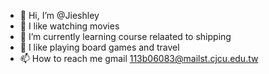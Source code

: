- 👋 Hi, I’m @Jieshley
- 👀 I like watching movies
- 🌱 I’m currently learning course relaated to shipping
- 💞️ I like playing board games and travel
- 📫 How to reach me  gmail 113b06083@mailst.cjcu.edu.tw

<!---
Jieshley/Jieshley is a ✨ special ✨ repository because its `README.md` (this file) appears on your GitHub profile.
You can click the Preview link to take a look at your changes.
--->

